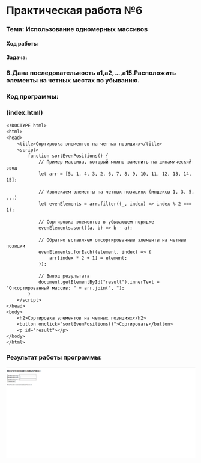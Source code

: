 # Практическая работа №6 #

### Тема: Использование одномерных массивов 

#### Ход работы

#### Задача:


### 8.Дана последовательность a1,a2,...,a15.Расположить элементы на четных местах по убыванию.
### Код программы:

### (index.html)

```
<!DOCTYPE html>
<html>
<head>
    <title>Сортировка элементов на четных позициях</title>
    <script>
        function sortEvenPositions() {
            // Пример массива, который можно заменить на динамический ввод
            let arr = [5, 1, 4, 3, 2, 6, 7, 8, 9, 10, 11, 12, 13, 14, 15];

            // Извлекаем элементы на четных позициях (индексы 1, 3, 5, ...)
            let evenElements = arr.filter((_, index) => index % 2 === 1);

            // Сортировка элементов в убывающем порядке
            evenElements.sort((a, b) => b - a);

            // Обратно вставляем отсортированные элементы на четные позиции
            evenElements.forEach((element, index) => {
                arr[index * 2 + 1] = element;
            });

            // Вывод результата
            document.getElementById("result").innerText = "Отсортированный массив: " + arr.join(", ");
        }
    </script>
</head>
<body>
    <h2>Сортировка элементов на четных позициях</h2>
    <button onclick="sortEvenPositions()">Сортировать</button>
    <p id="result"></p>
</body>
</html>

```




### Результат работы программы: 

![задание2](https://github.com/evilibronteee/HTML/blob/main/PR11/%D0%9F%D0%BE%D0%B4%D1%81%D1%87%D1%91%D1%82%20%D0%BF%D0%BE%D0%BB%D0%BE%D0%B6%D0%B8%D1%82%D0%B5%D0%BB%D1%8C%D0%BD%D1%8B%D1%85%20%D1%87%D0%B8%D1%81%D0%B5%D0%BB%20-%20Google%20Chrome%2005.04.2024%2014_39_05.png?raw=true)
